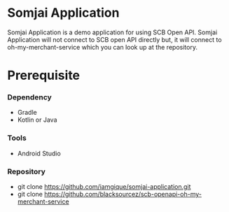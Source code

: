 # Somjai Application
Somjai Application is a demo application for using SCB Open API.
Somjai Application will not connect to SCB open API directly but, it will connect to oh-my-merchant-service which you can look up at the repository.

# Prerequisite
### Dependency
- Gradle
- Kotlin or Java

### Tools
- Android Studio

### Repository
- git clone https://github.com/iamgique/somjai-application.git
- git clone https://github.com/blacksourcez/scb-openapi-oh-my-merchant-service